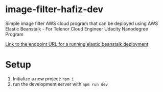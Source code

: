 # image-filter-hafiz-dev

Simple image filter AWS cloud program that can be deployed using AWS Elastic Beanstalk - For Telenor Cloud Engineer Udacity Nanodegree Program

[Link to the endpoint URL for a running elastic beanstalk deployment](http://image-filter-hafiz-dev.us-east-2.elasticbeanstalk.com/filteredImage?image_url=https://cdn.vox-cdn.com/thumbor/e0Z6QaSF8Exvglg7fn1kd6Z6QfY=/0x0:1920x1080/1200x800/filters:focal(391x323:697x629)/cdn.vox-cdn.com/uploads/chorus_image/image/66208405/cute-success-kid-1920x1080.0.0.jpg)

# Setup

1. Initialize a new project: `npm i`
2. run the development server with `npm run dev`